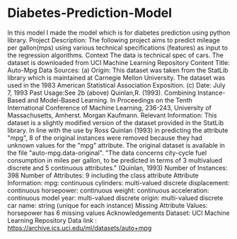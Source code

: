# Diabetes-Prediction-Model
In this model I made the model which is for diabetes prediction using python library.
Project Description: The following project aims to predict mileage per gallon(mps) using various technical specifications (features) as input to the regression algorithms. 
Context The data is technical spec of cars. The dataset is downloaded from UCI Machine Learning Repository
Content Title: Auto-Mpg Data
Sources: (a) Origin: This dataset was taken from the StatLib library which is maintained at Carnegie Mellon University. The dataset was used in the 1983 American Statistical Association Exposition. (c) Date: July 7, 1993
Past Usage:See 2b (above) Quinlan,R. (1993). Combining Instance-Based and Model-Based Learning. In Proceedings on the Tenth International Conference of Machine Learning, 236-243, University of Massachusetts, Amherst. Morgan Kaufmann. Relevant Information:
This dataset is a slightly modified version of the dataset provided in the StatLib library. In line with the use by Ross Quinlan (1993) in predicting the attribute "mpg", 8 of the original instances were removed because they had unknown values for the "mpg" attribute. The original dataset is available in the file "auto-mpg.data-original".
"The data concerns city-cycle fuel consumption in miles per gallon, to be predicted in terms of 3 multivalued discrete and 5 continuous attributes." (Quinlan, 1993)
Number of Instances: 398
Number of Attributes: 9 including the class attribute
Attribute Information:
mpg: continuous cylinders: multi-valued discrete displacement: continuous horsepower: continuous weight: continuous acceleration: continuous model year: multi-valued discrete origin: multi-valued discrete car name: string (unique for each instance) Missing Attribute Values: horsepower has 6 missing values
Acknowledgements Dataset: UCI Machine Learning Repository Data link : https://archive.ics.uci.edu/ml/datasets/auto+mpg
